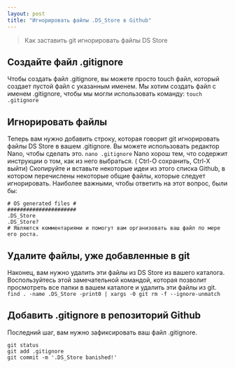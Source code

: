```yaml
---
layout: post
title: "Игнорировать файлы .DS_Store в Github"
---
```

> Как заставить git игнорировать файлы DS Store

## Создайте файл .gitignore
Чтобы создать файл .gitignore, вы можете просто touch файл, который создает пустой файл с указанным именем. Мы хотим создать файл с именем .gitignore, чтобы мы могли использовать команду:
`touch .gitignore`

## Игнорировать файлы
Теперь вам нужно добавить строку, которая говорит git игнорировать файлы DS Store в вашем .gitignore. Вы можете использовать редактор Nano, чтобы сделать это.
`nano .gitignore`
Nano хорош тем, что содержит инструкции о том, как из него выбраться. ( Ctrl-O сохранить, Ctrl-X выйти)
Скопируйте и вставьте некоторые идеи из этого списка Github, в котором перечислены некоторые общие файлы, которые следует игнорировать. Наиболее важными, чтобы ответить на этот вопрос, были бы:
```
# OS generated files #
######################
.DS_Store
.DS_Store?
# Являются комментариями и помогут вам организовать ваш файл по мере его роста.
```
## Удалите файлы, уже добавленные в git
Наконец, вам нужно удалить эти файлы из DS Store из вашего каталога.
Воспользуйтесь этой замечательной командой, которая позволит просмотреть все папки в вашем каталоге и удалить эти файлы из git.
`find . -name .DS_Store -print0 | xargs -0 git rm -f --ignore-unmatch`

## Добавить .gitignore в репозиторий Github
Последний шаг, вам нужно зафиксировать ваш файл .gitignore.
```
git status
git add .gitignore
git commit -m '.DS_Store banished!'
```